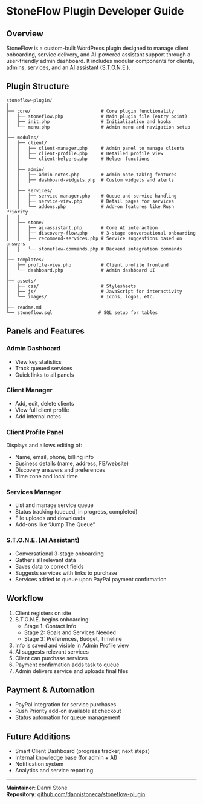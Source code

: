 # StoneFlow Plugin Developer Guide

## Overview

StoneFlow is a custom-built WordPress plugin designed to manage client onboarding, service delivery, and AI-powered assistant support through a user-friendly admin dashboard. It includes modular components for clients, admins, services, and an AI assistant (S.T.O.N.E.).

## Plugin Structure

```
stoneflow-plugin/
│
├── core/                          # Core plugin functionality
│   ├── stoneflow.php              # Main plugin file (entry point)
│   ├── init.php                   # Initialization and hooks
│   └── menu.php                   # Admin menu and navigation setup
│
├── modules/
│   ├── client/
│   │   ├── client-manager.php     # Admin panel to manage clients
│   │   ├── client-profile.php     # Detailed profile view
│   │   └── client-helpers.php     # Helper functions
│   │
│   ├── admin/
│   │   ├── admin-notes.php        # Admin note-taking features
│   │   ├── dashboard-widgets.php  # Custom widgets and alerts
│   │
│   ├── services/
│   │   ├── service-manager.php    # Queue and service handling
│   │   ├── service-view.php       # Detail pages for services
│   │   └── addons.php             # Add-on features like Rush Priority
│   │
│   ├── stone/
│   │   ├── ai-assistant.php       # Core AI interaction
│   │   ├── discovery-flow.php     # 3-stage conversational onboarding
│   │   ├── recommend-services.php # Service suggestions based on answers
│   │   └── stoneflow-commands.php # Backend integration commands
│
├── templates/
│   ├── profile-view.php           # Client profile frontend
│   └── dashboard.php              # Admin dashboard UI
│
├── assets/
│   ├── css/                       # Stylesheets
│   ├── js/                        # JavaScript for interactivity
│   └── images/                    # Icons, logos, etc.
│
├── readme.md
└── stoneflow.sql                 # SQL setup for tables
```

## Panels and Features

### Admin Dashboard
- View key statistics
- Track queued services
- Quick links to all panels

### Client Manager
- Add, edit, delete clients
- View full client profile
- Add internal notes

### Client Profile Panel
Displays and allows editing of:
- Name, email, phone, billing info
- Business details (name, address, FB/website)
- Discovery answers and preferences
- Time zone and local time

### Services Manager
- List and manage service queue
- Status tracking (queued, in progress, completed)
- File uploads and downloads
- Add-ons like “Jump The Queue”

### S.T.O.N.E. (AI Assistant)
- Conversational 3-stage onboarding
- Gathers all relevant data
- Saves data to correct fields
- Suggests services with links to purchase
- Services added to queue upon PayPal payment confirmation

## Workflow

1. Client registers on site
2. S.T.O.N.E. begins onboarding:
   - Stage 1: Contact Info
   - Stage 2: Goals and Services Needed
   - Stage 3: Preferences, Budget, Timeline
3. Info is saved and visible in Admin Profile view
4. AI suggests relevant services
5. Client can purchase services
6. Payment confirmation adds task to queue
7. Admin delivers service and uploads final files

## Payment & Automation

- PayPal integration for service purchases
- Rush Priority add-on available at checkout
- Status automation for queue management

## Future Additions

- Smart Client Dashboard (progress tracker, next steps)
- Internal knowledge base (for admin + AI)
- Notification system
- Analytics and service reporting

---

**Maintainer**: Danni Stone  
**Repository**: [github.com/dannistoneca/stoneflow-plugin](https://github.com/dannistoneca/stoneflow-plugin)